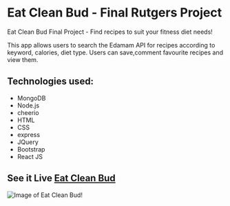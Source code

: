 
# Eat Clean Bud - Final Rutgers Project

Eat Clean Bud Final Project - Find recipes to suit your fitness diet needs!

This app allows users to search the Edamam API for recipes according to keyword, calories, diet type. Users can save,comment favourite recipes and view them. 

## Technologies used:
* MongoDB
* Node.js
* cheerio
* HTML
* CSS
* express
* JQuery
* Bootstrap
* React JS

## See it Live [Eat Clean Bud ](https://arcane-woodland-16500.herokuapp.com/)

![Image of Eat Clean Bud! ](https://github.com/Tapesh123/eatcleanbud_final/blob/master/eatcleanbud.gif)
